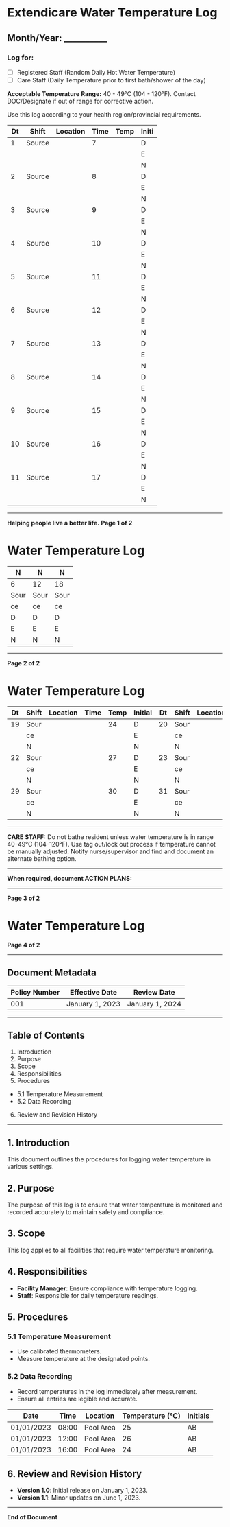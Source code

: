 # Extendicare Water Temperature Log

## Month/Year: __________

### Log for:
- ☐ Registered Staff (Random Daily Hot Water Temperature)
- ☐ Care Staff (Daily Temperature prior to first bath/shower of the day)

**Acceptable Temperature Range:** 40 - 49°C (104 - 120°F). Contact DOC/Designate if out of range for corrective action.

Use this log according to your health region/provincial requirements.

| Dt | Shift | Location | Time | Temp | Initi |
|----|-------|----------|------|------|-------|
| 1  | Source|          | 7    |      | D     |
|    |       |          |      |      | E     |
|    |       |          |      |      | N     |
| 2  | Source|          | 8    |      | D     |
|    |       |          |      |      | E     |
|    |       |          |      |      | N     |
| 3  | Source|          | 9    |      | D     |
|    |       |          |      |      | E     |
|    |       |          |      |      | N     |
| 4  | Source|          | 10   |      | D     |
|    |       |          |      |      | E     |
|    |       |          |      |      | N     |
| 5  | Source|          | 11   |      | D     |
|    |       |          |      |      | E     |
|    |       |          |      |      | N     |
| 6  | Source|          | 12   |      | D     |
|    |       |          |      |      | E     |
|    |       |          |      |      | N     |
| 7  | Source|          | 13   |      | D     |
|    |       |          |      |      | E     |
|    |       |          |      |      | N     |
| 8  | Source|          | 14   |      | D     |
|    |       |          |      |      | E     |
|    |       |          |      |      | N     |
| 9  | Source|          | 15   |      | D     |
|    |       |          |      |      | E     |
|    |       |          |      |      | N     |
| 10 | Source|          | 16   |      | D     |
|    |       |          |      |      | E     |
|    |       |          |      |      | N     |
| 11 | Source|          | 17   |      | D     |
|    |       |          |      |      | E     |
|    |       |          |      |      | N     |

----

**Helping people live a better life.**
**Page 1 of 2**

# Water Temperature Log

| N  | N  | N  |
|----|----|----|
| 6  | 12 | 18 |
| Sour | Sour | Sour |
| ce  | ce  | ce  |
| D   | D   | D   |
| E   | E   | E   |
| N   | N   | N   |

----

**Page 2 of 2**

# Water Temperature Log

| Dt | Shift | Location | Time | Temp | Initial | Dt | Shift | Location | Time | Temp | Initial | Dt | Shift | Location | Time | Temp | Initial |
|----|-------|----------|------|------|---------|----|-------|----------|------|------|---------|----|-------|----------|------|------|---------|
| 19 | Sour  |          |      | 24   | D       | 20 | Sour  |          |      | 25   | D       | 21 | Sour  |          |      | 26   | D       |
|    | ce    |          |      |      | E       |    | ce    |          |      |      | E       |    | ce    |          |      |      | E       |
|    | N     |          |      |      | N       |    | N     |          |      |      | N       |    | N     |          |      |      | N       |
| 22 | Sour  |          |      | 27   | D       | 23 | Sour  |          |      | 28   | D       |    |       |          |      |      |         |
|    | ce    |          |      |      | E       |    | ce    |          |      |      | E       |    |       |          |      |      |         |
|    | N     |          |      |      | N       |    | N     |          |      |      | N       |    |       |          |      |      |         |
| 29 | Sour  |          |      | 30   | D       | 31 | Sour  |          |      |      | D       |    |       |          |      |      |         |
|    | ce    |          |      |      | E       |    | ce    |          |      |      | E       |    |       |          |      |      |         |
|    | N     |          |      |      | N       |    | N     |          |      |      | N       |    |       |          |      |      |         |

----

**CARE STAFF:** Do not bathe resident unless water temperature is in range 40–49°C (104–120°F). Use tag out/lock out process if temperature cannot be manually adjusted. Notify nurse/supervisor and find and document an alternate bathing option.

----

**When required, document ACTION PLANS:**

----

**Page 3 of 2**

# Water Temperature Log

**Page 4 of 2**

----

## Document Metadata

| **Policy Number** | **Effective Date** | **Review Date** |
|-------------------|--------------------|------------------|
| 001               | January 1, 2023    | January 1, 2024  |

----

## Table of Contents

1. Introduction
2. Purpose
3. Scope
4. Responsibilities
5. Procedures
- 5.1 Temperature Measurement
- 5.2 Data Recording
6. Review and Revision History

----

## 1. Introduction

This document outlines the procedures for logging water temperature in various settings.

## 2. Purpose

The purpose of this log is to ensure that water temperature is monitored and recorded accurately to maintain safety and compliance.

## 3. Scope

This log applies to all facilities that require water temperature monitoring.

## 4. Responsibilities

- **Facility Manager**: Ensure compliance with temperature logging.
- **Staff**: Responsible for daily temperature readings.

## 5. Procedures

### 5.1 Temperature Measurement

- Use calibrated thermometers.
- Measure temperature at the designated points.

### 5.2 Data Recording

- Record temperatures in the log immediately after measurement.
- Ensure all entries are legible and accurate.

| Date       | Time  | Location       | Temperature (°C) | Initials |
|------------|-------|----------------|-------------------|----------|
| 01/01/2023 | 08:00 | Pool Area      | 25                | AB       |
| 01/01/2023 | 12:00 | Pool Area      | 26                | AB       |
| 01/01/2023 | 16:00 | Pool Area      | 24                | AB       |

## 6. Review and Revision History

- **Version 1.0**: Initial release on January 1, 2023.
- **Version 1.1**: Minor updates on June 1, 2023.

----

**End of Document**